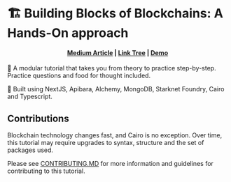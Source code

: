 # 🏗 Building Blocks of Blockchains: A Hands-On approach

<h4 align="center">
  <a href="">Medium Article</a> |
  <a href="">Link Tree</a> |
  <a href="">Demo</a>
</h4>

📝 A modular tutorial that takes you from theory to practice step-by-step. Practice questions and food for thought included. 

👷 Built using NextJS, Apibara, Alchemy, MongoDB, Starknet Foundry, Cairo and Typescript.

## Contributions

Blockchain technology changes fast, and Cairo is no exception. Over time, this tutorial may require upgrades to syntax, structure and the set of packages used. 

Please see [CONTRIBUTING.MD]() for more information and guidelines for contributing to this tutorial.
